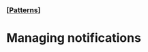 ### [[Patterns](./human-interface-guidelines-markdown/patterns.md)]  
  
# **Managing notifications**  

